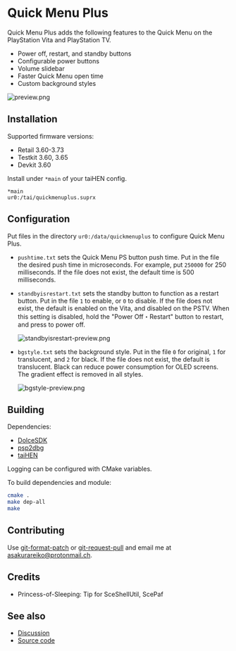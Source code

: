 # Quick Menu Plus

Quick Menu Plus adds the following features to the Quick Menu on the PlayStation Vita and PlayStation TV.

- Power off, restart, and standby buttons
- Configurable power buttons
- Volume slidebar
- Faster Quick Menu open time
- Custom background styles

![preview.png](https://git.shotatoshounenwachigau.moe/vita/quickmenuplus/plain/preview-small.png?h=assets)

## Installation

Supported firmware versions:

- Retail 3.60-3.73
- Testkit 3.60, 3.65
- Devkit 3.60

Install under `*main` of your taiHEN config.

```
*main
ur0:/tai/quickmenuplus.suprx
```

## Configuration

Put files in the directory `ur0:/data/quickmenuplus` to configure Quick Menu Plus.

- `pushtime.txt` sets the Quick Menu PS button push time. Put in the file the desired push time in microseconds. For example, put `250000` for 250 milliseconds. If the file does not exist, the default time is 500 milliseconds.

- `standbyisrestart.txt` sets the standby button to function as a restart button. Put in the file `1` to enable, or `0` to disable. If the file does not exist, the default is enabled on the Vita, and disabled on the PSTV. When this setting is disabled, hold the "Power Off・Restart" button to restart, and press to power off.

    ![standbyisrestart-preview.png](https://git.shotatoshounenwachigau.moe/vita/quickmenuplus/plain/standbyisrestart-preview-small.png?h=assets)

- `bgstyle.txt` sets the background style. Put in the file `0` for original, `1` for translucent, and `2` for black. If the file does not exist, the default is translucent. Black can reduce power consumption for OLED screens. The gradient effect is removed in all styles.

    ![bgstyle-preview.png](https://git.shotatoshounenwachigau.moe/vita/quickmenuplus/plain/bgstyle-preview-small.png?h=assets)

## Building

Dependencies:

- [DolceSDK](https://forum.devchroma.nl/index.php/topic,129.0.html)
- [psp2dbg](https://git.shotatoshounenwachigau.moe/vita/psp2dbg)
- [taiHEN](https://git.shotatoshounenwachigau.moe/vita/taihen)

Logging can be configured with CMake variables.

To build dependencies and module:

```sh
cmake .
make dep-all
make
```

## Contributing

Use [git-format-patch](https://www.git-scm.com/docs/git-format-patch) or [git-request-pull](https://www.git-scm.com/docs/git-request-pull) and email me at <asakurareiko@protonmail.ch>.

## Credits

- Princess-of-Sleeping: Tip for SceShellUtil, ScePaf

## See also

- [Discussion](https://forum.devchroma.nl/index.php/topic,78.0.html)
- [Source code](https://git.shotatoshounenwachigau.moe/vita/quickmenuplus)
